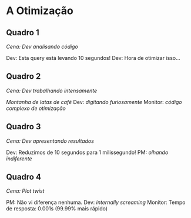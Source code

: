 # A Otimização

## Quadro 1
*Cena: Dev analisando código*

Dev: Esta query está levando 10 segundos!
Dev: Hora de otimizar isso...

## Quadro 2
*Cena: Dev trabalhando intensamente*

*Montanha de latas de café*
Dev: *digitando furiosamente*
Monitor: *código complexo de otimização*

## Quadro 3
*Cena: Dev apresentando resultados*

Dev: Reduzimos de 10 segundos para 1 milissegundo!
PM: *olhando indiferente*

## Quadro 4
*Cena: Plot twist*

PM: Não vi diferença nenhuma.
Dev: *internally screaming*
Monitor: Tempo de resposta: 0.001s (99.99% mais rápido) 